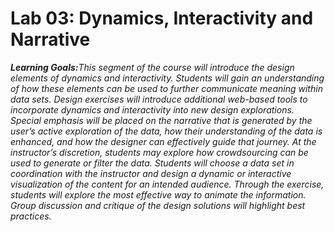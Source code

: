 # Lab 03: Dynamics, Interactivity and Narrative

<i><b>Learning Goals:</b>This segment of the course will introduce the design elements of dynamics and interactivity.
Students will gain an understanding of how these elements can be used to further communicate
meaning within data sets. Design exercises will introduce additional web-based tools to incorporate
dynamics and interactivity into new design explorations. Special emphasis will be placed on the
narrative that is generated by the user’s active exploration of the data, how their understanding of
the data is enhanced, and how the designer can effectively guide that journey. At the instructor’s
discretion, students may explore how crowdsourcing can be used to generate or filter the data.
Students will choose a data set in coordination with the instructor and design a dynamic or
interactive visualization of the content for an intended audience. Through the exercise, students will
explore the most effective way to animate the information. Group discussion and critique of the
design solutions will highlight best practices.</i>
